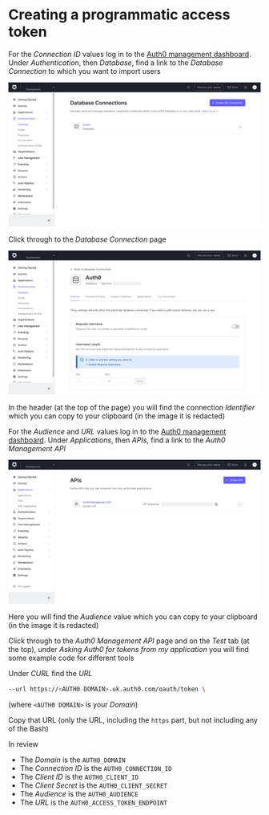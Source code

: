 # Creating a programmatic access token

For the _Connection ID_ values log in to the [Auth0 management dashboard](https://manage.auth0.com/). Under _Authentication_, then _Database_, find a link to the _Database Connection_ to which you want to import users

![A link to the Database Connections](./images/database-connections.png)

Click through to the _Database Connection_ page

![The Database Connection page](./images/database-connection.png)

In the header (at the top of the page) you will find the connection _Identifier_ which you can copy to your clipboard (in the image it is redacted)

For the _Audience_ and _URL_ values log in to the [Auth0 management dashboard](https://manage.auth0.com/). Under _Applications_, then _APIs_, find a link to the _Auth0 Management API_

![A link to the Auth0 Management API](./images/auth0-management-api.png)

Here you will find the _Audience_ value which you can copy to your clipboard (in the image it is redacted)

Click through to the _Auth0 Management API_ page and on the _Test_ tab (at the top), under _Asking Auth0 for tokens from my application_ you will find some example code for different tools

Under _CURL_ find the _URL_

```bash
--url https://<AUTH0 DOMAIN>.uk.auth0.com/oauth/token \
```

(where `<AUTH0 DOMAIN>` is your _Domain_)

Copy that URL (only the URL, including the `https` part, but not including any of the Bash)

In review

- The _Domain_ is the `AUTH0_DOMAIN`
- The _Connection ID_ is the `AUTH0_CONNECTION_ID`
- The _Client ID_ is the `AUTH0_CLIENT_ID`
- The _Client Secret_ is the `AUTH0_CLIENT_SECRET`
- The _Audience_ is the `AUTH0_AUDIENCE`
- The _URL_ is the `AUTH0_ACCESS_TOKEN_ENDPOINT`
